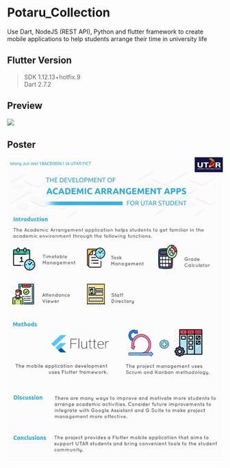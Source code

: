 # Potaru_Collection
Use Dart, NodeJS (REST API), Python and flutter framework to create mobile applications to help students arrange their time in university life

## Flutter Version
>SDK 1.12.13+hotfix.9  
>Dart 2.7.2  

## Preview

<img src="screenshot/Preview.gif" width="250">

## Poster

![](screenshot/poster.jpg)
